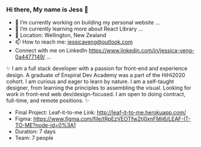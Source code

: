 ### Hi there, My name is Jess 👋

- 🔭 I’m currently working on building my personal website ...
- 🌱 I’m currently learning more about React Library ...
- :round_pushpin: Location: Wellington, New Zealand
- 📫 How to reach me: jessicaveng@outlook.com  
- Connect with me on LinkedIn  https://www.linkedin.com/in/jessica-veng-0a4477149/ ...

✨ 
I am a full stack developer with a passion for front-end and experience design. A graduate of Enspiral Dev Academy was a part of the HiHi2020 cohort. I am curious and eager to learn by nature. I am a self-taught designer, from learning the principles to assembling the visual. Looking for work in front-end web dev/design-focused. I am open to doing contract, full-time, and remote positions. ✨ 

- Final Project: Leaf-it-to-me Link: http://leaf-it-to-me.herokuapp.com/ 
- Figma: https://www.figma.com/file/tRpEzVEOTfw2tj0xnFMii6/LEAF-IT-TO-ME?node-id=0%3A1 
- Duration: 7 days 
- Team: 7 people

